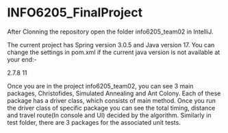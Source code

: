 # INFO6205_FinalProject


After Clonning the repository open the folder info6205_team02 in IntelliJ.

The current project has Spring version 3.0.5 and Java version 17.
You can change the settings in pom.xml if the current java version is not available at your end:-

 <version>
    2.7.8
</version>
<properties>
    <java.version>11</java.version>
</properties>

Once you are in the project info6205_team02, you can see 3 main packages, Christofides, Simulated Annealing and Ant Colony.
Each of these package has a driver class, which consists of main method. 
Once you run the driver class of specific package you can see the total timing, distance and travel route(In console and UI) decided by the algorithm.
Similarly in test folder, there are 3 packages for the associated unit tests.
